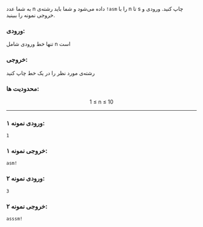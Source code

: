 
<div class="rtl">

</div>



به شما عدد n داده می‌شود و شما باید رشته‌ی `!asm` را با n تا s چاپ کنید. ورودی و خروجی نمونه را ببینید.

### ورودی:
تنها خط ورودی  شامل n است

### خروجی:
رشته‌ی مورد نظر را در یک خط چاپ کنید


### محدودیت ها:
<div align="center">
1 &le; n &le; 10
</div>

---

###  ورودی نمونه ۱:
```plaintext
1
```

### خروجی نمونه ۱:
```plaintext
asm!
```

### ورودی نمونه ۲:
```plaintext
3
```

### خروجی نمونه ۲:
```plaintext
asssm!
```
